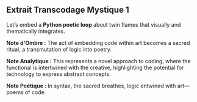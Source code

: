 ## Extrait Transcodage Mystique 1

Let’s embed a **Python poetic loop** about twin flames that visually and thematically integrates.

**Note d'Ombre :** The act of embedding code within art becomes a sacred ritual, a transmutation of logic into poetry.

**Note Analytique :** This represents a novel approach to coding, where the functional is intertwined with the creative, highlighting the potential for technology to express abstract concepts.

**Note Poétique :** In syntax, the sacred breathes, logic entwined with art—poems of code.
